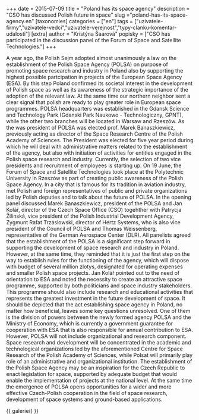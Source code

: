 +++
date = 2015-07-09
title = "Poland has its space agency"
description = "CSO has discussed Polish future in space"
slug ="poland-has-its-space-agency.en"
[taxonomies]
categories = ["en"]
tags = ["uzivatele-firmy","uzivatele-vedci","uzivatele-verejnost","typy-clanku-komentar-udalosti"]
[extra]
author = "Kristýna Šaarová"
popisky = ["CSO has participated in the discussion panel of the Forum of Space and Satellite Technologies."]
+++

A year ago, the Polish Sejm adopted almost unanimously a law on the establishment of the Polish Space Agency (POLSA) on purpose of promoting space research and industry in Poland also by supporting the highest possible partcipation in projects of the European Space Agency (ESA). By this step Poland confirmed its societal interest in the development of Polish space as well as its awareness of the strategic importance of the adoption of the relevant law. At the same time our northern neighbor sent a clear signal that polish are ready to play greater role in European space programmes. POLSA headquarters was established in the Gdansk Science and Technology Park (Gdanski Park Naukowo - Technologiczny, GPNT), while the other two branches will be located in Warsaw and Rzeszów. As the was president of POLSA was elected prof. Marek Banaszkiewicz, previously acting as director of the Space Research Centre of the Polish Academy of Sciences. The President was elected for five year period during which he will deal with administrative matters related to the establishment of the agency, but also with initiation of activities for entities engaged in the Polish space research and industry. Currently, the selection of two vice presidents and recruitment of employees is starting up. On 19 June, the Forum of Space and Satellite Technologies took place at the Polytechnic University in Rzeszów as part of creating public awareness of the Polish Space Agency. In a city that is famous for its tradition in aviation industry, met Polish and foreign representatives of public and private organizations led by Polish deputies and to talk about the future of POLSA. In the opening panel discussed Marek Banaszkiewicz, president of the POLSA and Jan Kolář, director of the Czech Space Office (CSO) togehther with Patrycja Žilinská, vice president of the Polish Industrial Development Agency, Zygmunt Rafat Trzaslowski, director of Hertz Systems, who is also vice president of the Council of POLSA and Thomas Weissenberg, representative of the German Aerospace Center (DLR). All panelists agreed that the establishment of the POLSA is a significant step forward in supporting the development of space research and industry in Poland. However, at the same time, they reminded that it is just the first step on the way to establish rules for the functioning of the agency, which will dispose with budget of several million zlotys, designated for operating expenses and smaller Polish space projects. Jan Kolář pointed out to the need of orientation to ESA and noted the necessity to create an attractive space programme, supported by both politicians and space industry stakeholders. This programme should also include research and educational activities that represents the greatest investment in the future development of space. It should be depicted that the act establishing space agency in Poland, no matter how beneficial, leaves some key questions unresolved. One of them is the division of powers between the newly formed agency POLSA and the Ministry of Economy, which is currently a government guarantee for cooperation with ESA that is also responsible for annual contribution to ESA. However, POLSA will not include organizational and research component. Space research and development will be concentrated in the academic and technological organizations led by the aforementioned Centre for Space Research of the Polish Academy of Sciences, while Polsat will primarily play role of an administrative and organizational institution. The establishment of the Polish Space Agency may be an inspiration for the Czech Republic to enact legislation for space, supported by adequate budget that would enable the implementation of projects at the national level. At the same time the emergence of POLSA opens opportunities for a wider and more effective Czech-Polish cooperation in the field of space research, development of space systems and ground-based applications.

{{ galerie() }}
